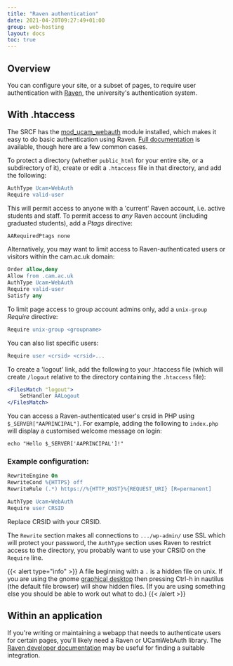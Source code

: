 ```yaml
---
title: "Raven authentication"
date: 2021-04-20T09:27:49+01:00
group: web-hosting
layout: docs
toc: true
---
```


## Overview

You can configure your site, or a subset of pages, to require user
authentication with [Raven](https://raven.cam.ac.uk), the university's
authentication system.

## With .htaccess

The SRCF has the
[mod\_ucam\_webauth](https://raven.cam.ac.uk/project/apache/) module
installed, which makes it easy to do basic authentication using Raven.
[Full
documentation](https://raven.cam.ac.uk/project/apache/README.Config) is
available, though here are a few common cases.

To protect a directory (whether `public_html` for your entire site, or a
subdirectory of it), create or edit a `.htaccess` file in that
directory, and add the following:

```apache
AuthType Ucam-WebAuth
Require valid-user
```

This will permit access to anyone with a 'current' Raven account, i.e.
active students and staff. To permit access to *any* Raven account
(including graduated students), add a *Ptags* directive:

```apache
AARequiredPtags none
```

Alternatively, you may want to limit access to Raven-authenticated users
or visitors within the cam.ac.uk domain:

```apache
Order allow,deny
Allow from .cam.ac.uk
AuthType Ucam-WebAuth
Require valid-user
Satisfy any
```

To limit page access to group account admins only, add a `unix-group`
*Require* directive:

```apache
Require unix-group <groupname>
```

You can also list specific users:

```apache
Require user <crsid> <crsid>...
```

To create a 'logout' link, add the following to your .htaccess file
(which will create `/logout` relative to the directory containing the
`.htaccess` file):

```apache
<FilesMatch "logout">
    SetHandler AALogout
</FilesMatch>
```

You can access a Raven-authenticated user's crsid in PHP using `$_SERVER["AAPRINCIPAL"]`. For example, adding the following to `index.php` will display a customised welcome message on login:
```
echo "Hello $_SERVER['AAPRINCIPAL']!"
```

### Example configuration:

```apache
RewriteEngine On
RewriteCond %{HTTPS} off
RewriteRule (.*) https://%{HTTP_HOST}%{REQUEST_URI} [R=permanent]

AuthType Ucam-WebAuth
Require user CRSID
```

Replace CRSID with your CRSID.

The `Rewrite` section makes all connections to `.../wp-admin/` use SSL
which will protect your password, the `AuthType` section uses Raven to
restrict access to the directory, you probably want to use your CRSID on
the `Require` line.

{{< alert type="info" >}}
A file beginning with a `.` is a hidden file on unix. If you are using
the gnome [graphical desktop](../webdesktop/) then pressing Ctrl-h in
nautilus (the default file browser) will show hidden files. (If you are
using something else you should be able to work out what to do.)
{{< /alert >}}

## Within an application

If you're writing or maintaining a webapp that needs to authenticate
users for certain pages, you'll likely need a Raven or UCamWebAuth
library. The [Raven developer
documentation](https://docs.raven.cam.ac.uk) may be useful for finding a
suitable integration.
